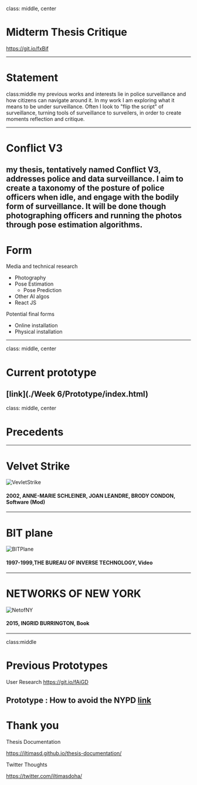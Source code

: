 
class: middle, center
# Midterm Thesis Critique
https://git.io/fxBif

---
# Statement
class:middle
my previous works and interests lie in police surveillance and how citizens can navigate around it. In my work I am exploring what it means to be under surveillance. Often I look to "flip the script" of surveillance, turning tools of surveillance to surveilers, in order to create moments reflection and critique.

---
# Conflict V3
my thesis, tentatively named Conflict V3, addresses police and data surveillance. I aim to create a taxonomy of the posture of police officers when idle, and engage with the bodily form of surveillance. It will be done though photographing officers and running the photos through pose estimation algorithms.
---
# Form
Media and technical research
- Photography
- Pose Estimation
    - Pose Prediction
- Other AI algos
- React JS

Potential final forms
- Online installation
- Physical installation
---
class: middle, center
# Current prototype
[link](./Week 6/Prototype/index.html)
---
class: middle, center
# Precedents

---
# Velvet Strike
![VevletStrike](https://d1v7jayx2s9clc.cloudfront.net/user/pages/velvet-strike/08_velvet_strike_08.jpg)
#### 2002, ANNE-MARIE SCHLEINER, JOAN LEANDRE, BRODY CONDON, Software (Mod)
---
# BIT plane
![BITPlane](https://d1v7jayx2s9clc.cloudfront.net/user/pages/bit-plane/vlcsnap-2017-01-18-18h28m59s849.png)
#### 1997-1999,THE BUREAU OF INVERSE TECHNOLOGY, Video
---
# NETWORKS OF NEW YORK
![NetofNY](http://seeingnetworks.in/img/nyc/guide/manhole.jpg)
#### 2015, INGRID BURRINGTON, Book
---
class:middle

# Previous Prototypes

User Research 
https://git.io/fAiGD

Prototype : How to avoid the NYPD
[link](https://iltimasd.github.io/thesis-documentation/Week%204/Prototype-2/)
---
# Thank you
Thesis Documentation

https://iltimasd.github.io/thesis-documentation/

Twitter Thoughts

https://twitter.com/iltimasdoha/